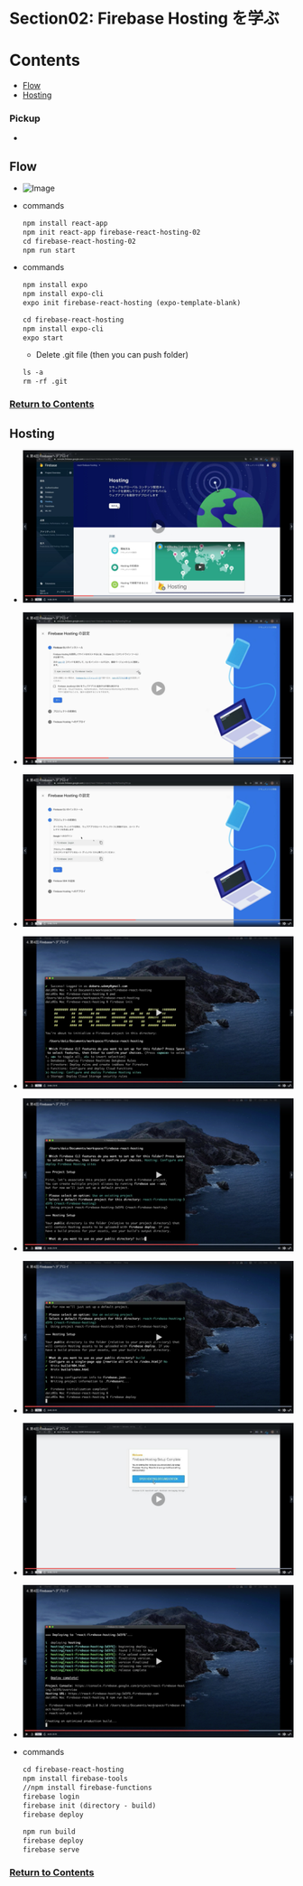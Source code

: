 # Section02: Firebase Hosting を学ぶ

<a id = "contents">

# Contents
* [Flow](#flow)
* [Hosting](#Hosting)

### Pickup
* 


<a id = "flow">

## Flow
* ![Image](../src/images/Section02/init001.png)

* commands
  ```
  npm install react-app
  npm init react-app firebase-react-hosting-02
  cd firebase-react-hosting-02
  npm run start
  ```

* commands
  ```
  npm install expo
  npm install expo-cli
  expo init firebase-react-hosting (expo-template-blank)
  ```
  ```
  cd firebase-react-hosting
  npm install expo-cli
  expo start
  ```
  * Delete .git file (then you can push folder)
  ```
  ls -a
  rm -rf .git
  ```

### [Return to Contents](#contents)


<a id = "Hosting">

## Hosting
* ![Image](../src/images/Section02/Hosting001.png)
* ![Image](../src/images/Section02/Hosting002.png)
* ![Image](../src/images/Section02/Hosting003.png)
* ![Image](../src/images/Section02/Hosting004.png)
* ![Image](../src/images/Section02/Hosting005.png)
* ![Image](../src/images/Section02/Hosting006.png)
* ![Image](../src/images/Section02/Hosting007.png)
* ![Image](../src/images/Section02/Hosting008.png)

* commands
  ```
  cd firebase-react-hosting
  npm install firebase-tools
  //npm install firebase-functions
  firebase login
  firebase init (directory - build)
  firebase deploy
  ```
  ```
  npm run build
  firebase deploy
  firebase serve
  ```

### [Return to Contents](#contents)
